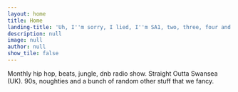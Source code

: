 ```yaml
---
layout: home
title: Home
landing-title: 'Uh, I''m sorry, I lied, I''m SA1, two, three, four and five'
description: null
image: null
author: null
show_tile: false
---
```


Monthly hip hop, beats, jungle, dnb radio show. Straight Outta Swansea (UK). 90s, noughties and a bunch of random other stuff that we fancy.

